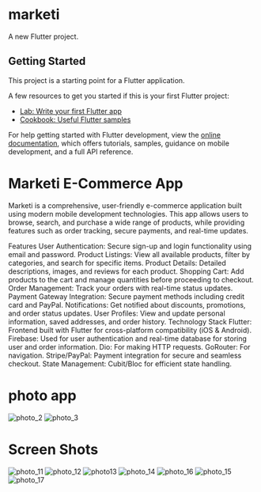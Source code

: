 # marketi

A new Flutter project.

## Getting Started

This project is a starting point for a Flutter application.

A few resources to get you started if this is your first Flutter project:

- [Lab: Write your first Flutter app](https://docs.flutter.dev/get-started/codelab)
- [Cookbook: Useful Flutter samples](https://docs.flutter.dev/cookbook)

For help getting started with Flutter development, view the
[online documentation](https://docs.flutter.dev/), which offers tutorials,
samples, guidance on mobile development, and a full API reference.

# Marketi E-Commerce App
Marketi is a comprehensive, user-friendly e-commerce application built using modern mobile development technologies. This app allows users to browse, search, and purchase a wide range of products, while providing features such as order tracking, secure payments, and real-time updates.

Features
User Authentication: Secure sign-up and login functionality using email and password.
Product Listings: View all available products, filter by categories, and search for specific items.
Product Details: Detailed descriptions, images, and reviews for each product.
Shopping Cart: Add products to the cart and manage quantities before proceeding to checkout.
Order Management: Track your orders with real-time status updates.
Payment Gateway Integration: Secure payment methods including credit card and PayPal.
Notifications: Get notified about discounts, promotions, and order status updates.
User Profiles: View and update personal information, saved addresses, and order history.
Technology Stack
Flutter: Frontend built with Flutter for cross-platform compatibility (iOS & Android).
Firebase: Used for user authentication and real-time database for storing user and order information.
Dio: For making HTTP requests.
GoRouter: For navigation.
Stripe/PayPal: Payment integration for secure and seamless checkout.
State Management: Cubit/Bloc for efficient state handling.
# photo app


![photo_2](https://github.com/user-attachments/assets/9c999ca9-ef71-4768-b234-e238c969ecab)
![photo_3](https://github.com/user-attachments/assets/5784c848-08c2-4ad5-8792-7060d1ebbd84)

# Screen Shots
![photo_11](https://github.com/user-attachments/assets/82496033-e1a4-4f5d-931e-200928d49e81)
![photo_12](https://github.com/user-attachments/assets/30ba8c44-71cd-4f25-8fd3-3847dbd96159)
![photo13](https://github.com/user-attachments/assets/f91333a6-241b-4739-ab7b-1f033379937c)
![photo_14](https://github.com/user-attachments/assets/a20214b3-d22f-4032-abc5-164ae2242e2c)
![photo_16](https://github.com/user-attachments/assets/54f17b0b-2d71-4b02-9173-2291ac9213c6)
![photo_15](https://github.com/user-attachments/assets/d8d8df13-644e-4789-b02d-be72093e601b)
![photo_17](https://github.com/user-attachments/assets/36662159-d6c6-4bf5-8468-835d65e82a0d)





